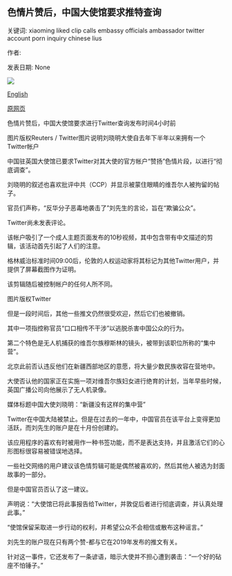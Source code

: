 ## 色情片赞后，中国大使馆要求推特查询

关键词: xiaoming liked clip calls embassy officials ambassador twitter account porn inquiry chinese lius

作者: 

发表日期: None

![](https://ichef.bbci.co.uk/news/1024/branded_news/14A1E/production/_114301548_bb7d1bd9-d591-478f-8bf0-76a46733764f.jpg)

[English](Chinese%20embassy%20calls%20for%20Twitter%20inquiry%20after%20porn%20clip%20liked.md)

[原网页](https://www.bbc.com/news/technology-54092119)

色情片赞后，中国大使馆要求进行Twitter查询发布时间4小时前

图片版权Reuters / Twitter图片说明刘晓明大使自去年下半年以来拥有一个Twitter帐户

中国驻英国大使馆已要求Twitter对其大使的官方帐户“赞扬”色情片段，以进行“彻底调查”。

刘晓明的叙述也喜欢批评中共（CCP）并显示被蒙住眼睛的维吾尔人被拘留的帖子。

官员们声称，“反华分子恶毒地袭击了”刘先生的言论，旨在“欺骗公众”。

Twitter尚未发表评论。

该帐户吸引了一个成人主题页面发布的10秒视频，其中包含带有中文描述的剪辑，该活动首先引起了人们的注意。

格林威治标准时间09:00后，伦敦的人权运动家将其标记为其他Twitter用户，并提供了屏幕截图作为证明。

该剪辑随后被控制帐户的任何人所不同。

图片版权Twitter

但是一段时间后，其他一些推文仍然很受欢迎，然后它们也被撤销。

其中一项指控称官员“口口相传不干涉”以逃脱杀害中国公众的行为。

第二个特色是无人机捕获的维吾尔族穆斯林的镜头，被带到该职位所称的“集中营”。

北京此前否认违反他们在新疆西部地区的意愿，将大量少数民族收容在营地中。

大使否认他的国家正在实施一项对维吾尔族妇女进行绝育的计划，当年早些时候，英国广播公司向他展示了无人机录像。

媒体标题中国大使刘晓明：“新疆没有这样的集中营”

Twitter在中国大陆被禁止。但是在过去的一年中，中国官员在该平台上变得更加活跃，而刘先生的账户是在十月份创建的。

该应用程序的喜欢有时被用作一种书签功能，而不是表达支持，并且激活它们的心形图标很容易被错误地选择。

一些社交网络的用户建议该色情剪辑可能是偶然被喜欢的，然后其他人被选为封面故事的一部分。

但是中国官员否认了这一建议。

声明说：“大使馆已将此事报告给Twitter，并敦促后者进行彻底调查，并认真处理此事。”

“使馆保留采取进一步行动的权利，并希望公众不会相信或散布这种谣言。”

刘先生的账户现在只有两个赞-都与它在2019年发布的推文有关。

针对这一事件，它还发布了一条谚语，暗示大使并不担心遭到袭击：“一个好的砧座不怕锤子。”